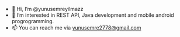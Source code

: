 - 👋 Hi, I’m @yunusemreyilmazz
- 👀 I’m interested in REST API, Java development and mobile android progrogramming.
- 📫 You can reach me via yunusemre2778@gmail.com

<!---
yunusemreyilmazz/yunusemreyilmazz is a ✨ special ✨ repository because its `README.md` (this file) appears on your GitHub profile.
You can click the Preview link to take a look at your changes.
--->

